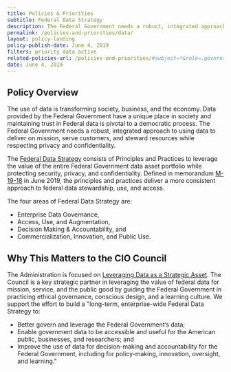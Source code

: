 ```yaml
---
title: Policies & Priorities
subtitle: Federal Data Strategy
description: The Federal Government needs a robust, integrated approach to using data to deliver on mission, serve customers, and steward resources while respecting privacy and confidentiality.
permalink: /policies-and-priorities/data/
layout: policy-landing
policy-publish-date: June 4, 2019
filters: priority data active
related-policies-url: /policies-and-priorities/#subject=*&role=.governance,.modernization,.it-spending&status=*
date: June 4, 2019
---
```


## Policy Overview ##
The use of data is transforming society, business, and the economy. Data provided by the Federal Government have a unique place in society and maintaining trust in Federal data is pivotal to a democratic process. The Federal Government needs a robust, integrated approach to using data to deliver on mission, serve customers, and steward resources while respecting privacy and confidentiality.

The [Federal Data Strategy](https://strategy.data.gov/) consists of Principles and Practices to leverage the value of the entire Federal Government data asset portfolio while protecting security, privacy, and confidentiality. Defined in memorandum [M-19-18](https://www.whitehouse.gov/wp-content/uploads/2019/06/M-19-18.pdf) in June 2019, the principles and practices deliver a more consistent approach to federal data stewardship, use, and access.

The four areas of Federal Data Strategy are:
- Enterprise Data Governance,
- Access, Use, and Augmentation,
- Decision Making & Accountability, and
- Commercialization, Innovation, and Public Use.

## Why This Matters to the CIO Council ##
The Administration is focused on [Leveraging Data as a Strategic Asset](https://www.performance.gov/CAP/leveragingdata/). The Council is a key strategic partner in leveraging the value of federal data for mission, service, and the public good by guiding the Federal Government in practicing ethical governance, conscious design, and a learning culture. We support the effort to build a "long-term, enterprise-wide Federal Data Strategy to:

- Better govern and leverage the Federal Government’s data;
- Enable government data to be accessible and useful for the American public, businesses, and researchers; and
- Improve the use of data for decision-making and accountability for the Federal Government, including for policy-making, innovation, oversight, and learning."
&nbsp;

